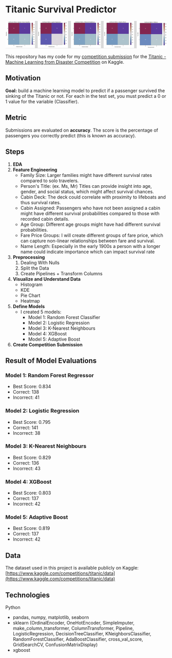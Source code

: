 # Titanic Survival Predictor
<p align="center">
    <img src="ModelImage.png" alt="ModelImage.png">
</p>

This repository has my code for my [competition submission](https://www.kaggle.com/code/johannaschmidle7/titanic-survival-predictor) for the [Titanic - Machine Learning from Disaster Competition](https://www.kaggle.com/competitions/titanic/overview) on Kaggle.

## Motivation
**Goal:** build a machine learning model to predict if a passenger survived the sinking of the Titanic or not.
For each in the test set, you must predict a 0 or 1 value for the variable (Classifier).

## Metric
Submissions are evaluated on **accuracy**. The score is the percentage of passengers you correctly predict (this is known as accuracy).

## Steps 
1. **EDA**
2. **Feature Engineering**
    - Family Size: Larger families might have different survival rates compared to solo travelers.
    - Person's Title: (ex. Ms, Mr) Titles can provide insight into age, gender, and social status, which might affect survival chances.
    - Cabin Deck: The deck could correlate with proximity to lifeboats and thus survival rates.
    - Cabin Assigned: Passengers who have not been assigned a cabin might have different survival probabilities compared to those with recorded cabin details.
    - Age Group: Different age groups might have had different survival probabilities.
    - Fare Price Groups: I will create different groups of fare price, which can capture non-linear relationships between fare and survival.
    - Name Length: Especially in the early 1900s a person with a longer name could indicate importance which can impact survival rate
4. **Preprocessing**
    1. Dealing With Nulls
    2. Split the Data
    3. Create Pipelines + Transform Columns
5. **Visualize and Understand Data**
    - Histogram
    - KDE
    - Pie Chart
    - Heatmap
6. **Define Models**
   - I created 5 models: 
     - Model 1: Random Forest Classifier
     - Model 2: Logistic Regression
     - Model 3: K-Nearest Neighbours
     - Model 4: XGBoost
     - Model 5: Adaptive Boost
7. **Create Competition Submission**

## Result of Model Evaluations
### Model 1: Random Forest Regressor
- Best Score: 0.834
- Correct: 138
- Incorrect: 41
### Model 2: Logistic Regression
- Best Score: 0.795
- Correct:  141
- Incorrect: 38
### Model 3: K-Nearest Neighbours
- Best Score: 0.829
- Correct: 136
- Incorrect: 43
### Model 4: XGBoost
- Best Score:  0.803
- Correct: 137
- Incorrect: 42
### Model 5: Adaptive Boost
- Best Score: 0.819
- Correct: 137
- Incorrect: 42

## Data
The dataset used in this project is available publicly on Kaggle: [https://www.kaggle.com/competitions/titanic/data](https://www.kaggle.com/competitions/titanic/data)

## Technologies
Python
- pandas, numpy, matplotlib, seaborn
- sklearn (OrdinalEncoder, OneHotEncoder, SimpleImputer, make_column_transformer, ColumnTransformer, Pipeline, LogisticRegression, DecisionTreeClassifier, KNeighborsClassifier, RandomForestClassifier, AdaBoostClassifier, cross_val_score, GridSearchCV, ConfusionMatrixDisplay)
- xgboost
